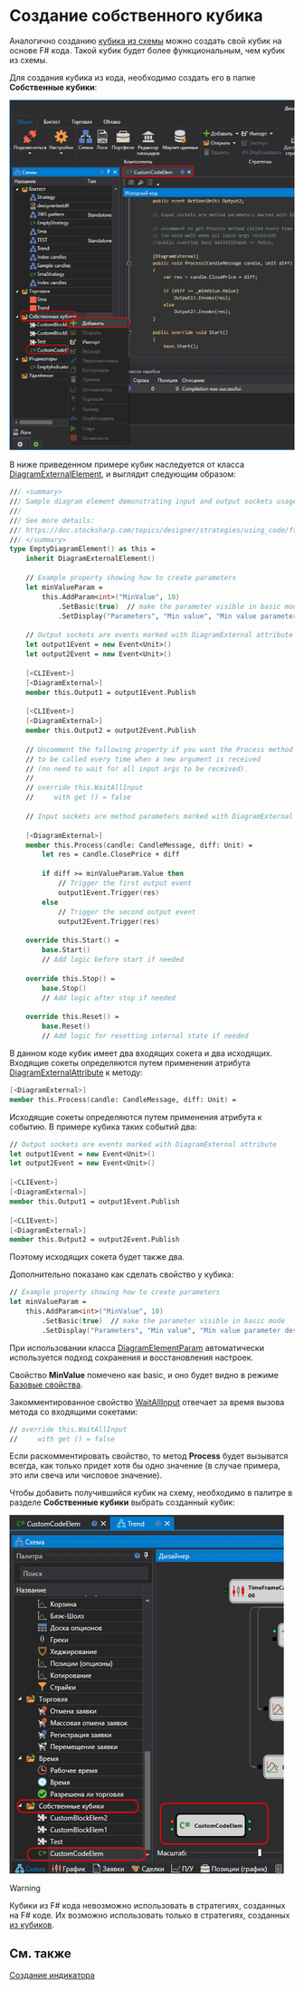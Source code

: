 # Создание собственного кубика

Аналогично созданию [кубика из схемы](../../using_visual_designer/composite_elements.md) можно создать свой кубик на основе F# кода. Такой кубик будет более функциональным, чем кубик из схемы.

Для создания кубика из кода, необходимо создать его в папке **Собственные кубики**:

![Designer_Source_Code_Elem_00](../../../../../images/designer_source_code_elem_00.png)

В ниже приведенном примере кубик наследуется от класса [DiagramExternalElement](xref:StockSharp.Diagram.DiagramExternalElement), и выглядит следующим образом:

```fsharp
/// <summary>
/// Sample diagram element demonstrating input and output sockets usage.
///
/// See more details:
/// https://doc.stocksharp.com/topics/designer/strategies/using_code/fsharp/creating_your_own_cube.html
/// </summary>
type EmptyDiagramElement() as this =
    inherit DiagramExternalElement()

    // Example property showing how to create parameters
    let minValueParam =
        this.AddParam<int>("MinValue", 10)
            .SetBasic(true)  // make the parameter visible in basic mode
            .SetDisplay("Parameters", "Min value", "Min value parameter description", 10)

    // Output sockets are events marked with DiagramExternal attribute
    let output1Event = new Event<Unit>()
    let output2Event = new Event<Unit>()

    [<CLIEvent>]
    [<DiagramExternal>]
    member this.Output1 = output1Event.Publish

    [<CLIEvent>]
    [<DiagramExternal>]
    member this.Output2 = output2Event.Publish

    // Uncomment the following property if you want the Process method 
    // to be called every time when a new argument is received
    // (no need to wait for all input args to be received).
    //
    // override this.WaitAllInput 
    //     with get () = false

    // Input sockets are method parameters marked with DiagramExternal attribute

    [<DiagramExternal>]
    member this.Process(candle: CandleMessage, diff: Unit) =
        let res = candle.ClosePrice + diff

        if diff >= minValueParam.Value then
            // Trigger the first output event
            output1Event.Trigger(res)
        else
            // Trigger the second output event
            output2Event.Trigger(res)

    override this.Start() =
        base.Start()
        // Add logic before start if needed

    override this.Stop() =
        base.Stop()
        // Add logic after stop if needed

    override this.Reset() =
        base.Reset()
        // Add logic for resetting internal state if needed
```

В данном коде кубик имеет два входящих сокета и два исходящих. Входящие сокеты определяются путем применения атрибута [DiagramExternalAttribute](xref:StockSharp.Diagram.DiagramExternalAttribute) к методу:

```fsharp
[<DiagramExternal>]
member this.Process(candle: CandleMessage, diff: Unit) =
```

Исходящие сокеты определяются путем применения атрибута к событию. В примере кубика таких событий два:

```fsharp
// Output sockets are events marked with DiagramExternal attribute
let output1Event = new Event<Unit>()
let output2Event = new Event<Unit>()

[<CLIEvent>]
[<DiagramExternal>]
member this.Output1 = output1Event.Publish

[<CLIEvent>]
[<DiagramExternal>]
member this.Output2 = output2Event.Publish
```

Поэтому исходящих сокета будет также два.

Дополнительно показано как сделать свойство у кубика:

```fsharp
// Example property showing how to create parameters
let minValueParam =
    this.AddParam<int>("MinValue", 10)
        .SetBasic(true)  // make the parameter visible in basic mode
        .SetDisplay("Parameters", "Min value", "Min value parameter description", 10)
```

При использовании класса [DiagramElementParam](xref:StockSharp.Diagram.DiagramElementParam`1) автоматически используется подход сохранения и восстановления настроек.

Свойство **MinValue** помечено как basic, и оно будет видно в режиме [Базовые свойства](../../using_visual_designer/diagram_panel.md).

Закомментированное свойство [WaitAllInput](xref:StockSharp.Diagram.DiagramExternalElement.WaitAllInput) отвечает за время вызова метода со входящими сокетами:

```fsharp
// override this.WaitAllInput 
//     with get () = false
```

Если раскомментировать свойство, то метод **Process** будет вызыватся всегда, как только придет хотя бы одно значение (в случае примера, это или свеча или числовое значение).

Чтобы добавить получившийся кубик на схему, необходимо в палитре в разделе **Собственные кубики** выбрать созданный кубик:

![Designer_Source_Code_Elem_01](../../../../../images/designer_source_code_elem_01.png)

> [!WARNING] 
> Кубики из F# кода невозможно использовать в стратегиях, созданных на F# коде. Их возможно использовать только в стратегиях, созданных [из кубиков](../../using_visual_designer.md).

## См. также

[Создание индикатора](create_own_indicator.md)